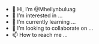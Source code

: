 - 👋 Hi, I’m @Mheilynbuluag
- 👀 I’m interested in ...
- 🌱 I’m currently learning ...
- 💞️ I’m looking to collaborate on ...
- 📫 How to reach me ...

<!---
Mheilynbuluag/Mheilynbuluag is a ✨ special ✨ repository because its `README.md` (this file) appears on your GitHub profile.
You can click the Preview link to take a look at your changes.
--->
